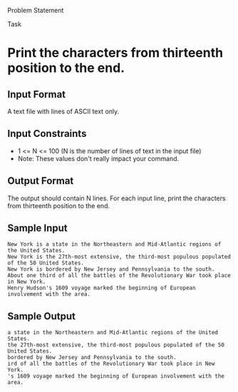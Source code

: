 Problem Statement

Task 
# Print the characters from thirteenth position to the end.

## Input Format 

A text file with lines of ASCII text only.

## Input Constraints 

* 1 <= N <= 100 (N is the number of lines of text in the input file)
* Note: These values don't really impact your command.

## Output Format 

The output should contain N lines. For each input line, print the characters from thirteenth position to the end.

## Sample Input

```
New York is a state in the Northeastern and Mid-Atlantic regions of the United States. 
New York is the 27th-most extensive, the third-most populous populated of the 50 United States. 
New York is bordered by New Jersey and Pennsylvania to the south.
About one third of all the battles of the Revolutionary War took place in New York.
Henry Hudson's 1609 voyage marked the beginning of European involvement with the area.
```

## Sample Output

```
a state in the Northeastern and Mid-Atlantic regions of the United States. 
the 27th-most extensive, the third-most populous populated of the 50 United States. 
bordered by New Jersey and Pennsylvania to the south.
ird of all the battles of the Revolutionary War took place in New York.
's 1609 voyage marked the beginning of European involvement with the area.
```
